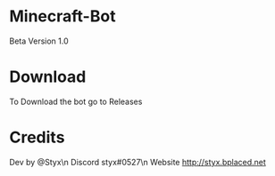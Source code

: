 # Minecraft-Bot
Beta Version 1.0
# Download
To Download the bot go to Releases

# Credits
Dev by @Styx\n
Discord styx#0527\n
Website http://styx.bplaced.net
